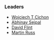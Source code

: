 ### Leaders
 
* [Wojciech T Cichon](mailto:wojciech.cichon@owasp.org)
* [Abhinav Sejpal](mailto:abhinav.sejpal@owasp.org)
* [David Flint](mailto:david.flint@owasp.org)
* [Martin Russ](mailto:martin.russ@owasp.org)
 


